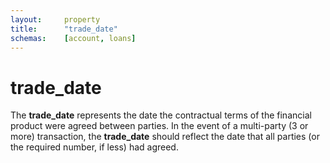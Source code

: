 ```yaml
---
layout:		property
title:		"trade_date"
schemas:	[account, loans]
---
```


# trade_date
The **trade_date** represents the date the contractual terms of the financial product were agreed between parties. In the event of a multi-party (3 or more) transaction, the **trade_date** should reflect the date that all parties (or the required number, if less) had agreed.
